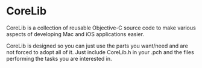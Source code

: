 CoreLib
=======

CoreLib is a collection of reusable Objective-C source code to make various aspects of developing Mac and iOS applications easier.

CoreLib is designed so you can just use the parts you want/need and are not forced to adopt all of it. Just include CoreLib.h in your .pch and the files performing the tasks you are interested in.